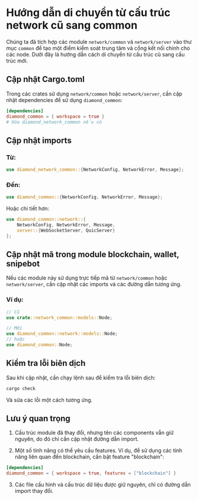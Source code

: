 # Hướng dẫn di chuyển từ cấu trúc network cũ sang common

Chúng ta đã tích hợp các module `network/common` và `network/server` vào thư mục `common` để tạo một điểm kiểm soát trung tâm và cổng kết nối chính cho các node. Dưới đây là hướng dẫn cách di chuyển từ cấu trúc cũ sang cấu trúc mới.

## Cập nhật Cargo.toml

Trong các crates sử dụng `network/common` hoặc `network/server`, cần cập nhật dependencies để sử dụng `diamond_common`:

```toml
[dependencies]
diamond_common = { workspace = true }
# Xóa diamond_network_common nếu có
```

## Cập nhật imports

### Từ:

```rust
use diamond_network_common::{NetworkConfig, NetworkError, Message};
```

### Đến:

```rust
use diamond_common::{NetworkConfig, NetworkError, Message};
```

Hoặc chi tiết hơn:

```rust
use diamond_common::network::{
    NetworkConfig, NetworkError, Message,
    server::{WebSocketServer, QuicServer}
};
```

## Cập nhật mã trong module blockchain, wallet, snipebot

Nếu các module này sử dụng trực tiếp mã từ `network/common` hoặc `network/server`, cần cập nhật các imports và các đường dẫn tương ứng.

### Ví dụ:

```rust
// Cũ
use crate::network_common::models::Node;

// Mới
use diamond_common::network::models::Node;
// hoặc
use diamond_common::Node;
```

## Kiểm tra lỗi biên dịch

Sau khi cập nhật, cần chạy lệnh sau để kiểm tra lỗi biên dịch:

```bash
cargo check
```

Và sửa các lỗi một cách tương ứng.

## Lưu ý quan trọng

1. Cấu trúc module đã thay đổi, nhưng tên các components vẫn giữ nguyên, do đó chỉ cần cập nhật đường dẫn import.

2. Một số tính năng có thể yêu cầu features. Ví dụ, để sử dụng các tính năng liên quan đến blockchain, cần bật feature "blockchain":

```toml
[dependencies]
diamond_common = { workspace = true, features = ["blockchain"] }
```

3. Các file cấu hình và cấu trúc dữ liệu được giữ nguyên, chỉ có đường dẫn import thay đổi. 